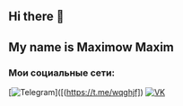 ## Hi there 👋
## My name is Maximow Maxim
### Мои социальные сети: 
  [![Telegram](https://img.shields.io/badge/Telegram-2CA5E0?style=for-the-badge&logo=telegram&logoColor=white)]([(https://t.me/wqghjf])
  [![VK](https://img.shields.io/badge/VK-0077FF?style=for-the-badge&logo=vk&logoColor=white)]([https://vk.com/gojih)
